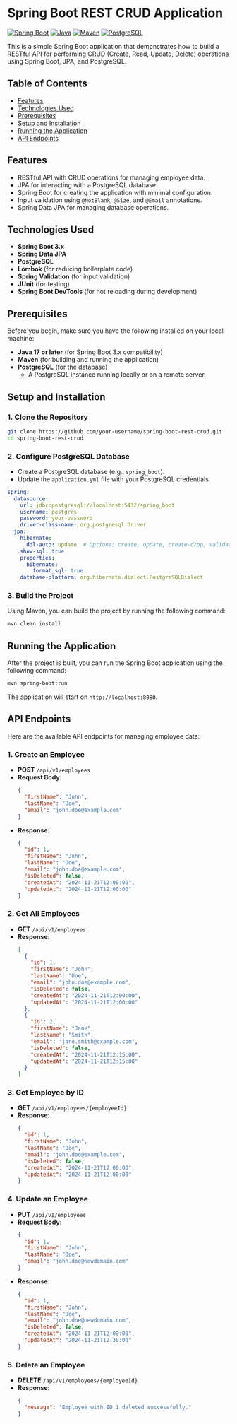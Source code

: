 
# Spring Boot REST CRUD Application

[![Spring Boot](https://img.shields.io/badge/Spring%20Boot-3.3.6-brightgreen.svg)](https://spring.io/projects/spring-boot)
[![Java](https://img.shields.io/badge/Java-17-blue.svg)](https://www.oracle.com/java/)
[![Maven](https://img.shields.io/badge/Maven-3.8.6-blue.svg)](https://maven.apache.org/)
[![PostgreSQL](https://img.shields.io/badge/PostgreSQL-14-blue.svg)](https://www.postgresql.org/)



This is a simple Spring Boot application that demonstrates how to build a RESTful API for performing CRUD (Create, Read, Update, Delete) operations using Spring Boot, JPA, and PostgreSQL.

## Table of Contents

- [Features](#features)
- [Technologies Used](#technologies-used)
- [Prerequisites](#prerequisites)
- [Setup and Installation](#setup-and-installation)
- [Running the Application](#running-the-application)
- [API Endpoints](#api-endpoints)

## Features

- RESTful API with CRUD operations for managing employee data.
- JPA for interacting with a PostgreSQL database.
- Spring Boot for creating the application with minimal configuration.
- Input validation using `@NotBlank`, `@Size`, and `@Email` annotations.
- Spring Data JPA for managing database operations.

## Technologies Used

- **Spring Boot 3.x**
- **Spring Data JPA**
- **PostgreSQL**
- **Lombok** (for reducing boilerplate code)
- **Spring Validation** (for input validation)
- **JUnit** (for testing)
- **Spring Boot DevTools** (for hot reloading during development)

## Prerequisites

Before you begin, make sure you have the following installed on your local machine:

- **Java 17 or later** (for Spring Boot 3.x compatibility)
- **Maven** (for building and running the application)
- **PostgreSQL** (for the database)
  - A PostgreSQL instance running locally or on a remote server.

## Setup and Installation

### 1. Clone the Repository

```bash
git clone https://github.com/your-username/spring-boot-rest-crud.git
cd spring-boot-rest-crud
```

### 2. Configure PostgreSQL Database

- Create a PostgreSQL database (e.g., `spring_boot`).
- Update the `application.yml` file with your PostgreSQL credentials.

```yaml
spring:
  datasource:
    url: jdbc:postgresql://localhost:5432/spring_boot
    username: postgres
    password: your-password
    driver-class-name: org.postgresql.Driver
  jpa:
    hibernate:
      ddl-auto: update  # Options: create, update, create-drop, validate
    show-sql: true
    properties:
      hibernate:
        format_sql: true
    database-platform: org.hibernate.dialect.PostgreSQLDialect
```

### 3. Build the Project

Using Maven, you can build the project by running the following command:

```bash
mvn clean install
```

## Running the Application

After the project is built, you can run the Spring Boot application using the following command:

```bash
mvn spring-boot:run
```

The application will start on `http://localhost:8080`.

## API Endpoints

Here are the available API endpoints for managing employee data:

### 1. **Create an Employee**

- **POST** `/api/v1/employees`
- **Request Body**:
  ```json
  {
    "firstName": "John",
    "lastName": "Doe",
    "email": "john.doe@example.com"
  }
  ```
- **Response**:
  ```json
  {
    "id": 1,
    "firstName": "John",
    "lastName": "Doe",
    "email": "john.doe@example.com",
    "isDeleted": false,
    "createdAt": "2024-11-21T12:00:00",
    "updatedAt": "2024-11-21T12:00:00"
  }
  ```

### 2. **Get All Employees**

- **GET** `/api/v1/employees`
- **Response**:
  ```json
  [
    {
      "id": 1,
      "firstName": "John",
      "lastName": "Doe",
      "email": "john.doe@example.com",
      "isDeleted": false,
      "createdAt": "2024-11-21T12:00:00",
      "updatedAt": "2024-11-21T12:00:00"
    },
    {
      "id": 2,
      "firstName": "Jane",
      "lastName": "Smith",
      "email": "jane.smith@example.com",
      "isDeleted": false,
      "createdAt": "2024-11-21T12:15:00",
      "updatedAt": "2024-11-21T12:15:00"
    }
  ]
  ```

### 3. **Get Employee by ID**

- **GET** `/api/v1/employees/{employeeId}`
- **Response**:
  ```json
  {
    "id": 1,
    "firstName": "John",
    "lastName": "Doe",
    "email": "john.doe@example.com",
    "isDeleted": false,
    "createdAt": "2024-11-21T12:00:00",
    "updatedAt": "2024-11-21T12:00:00"
  }
  ```

### 4. **Update an Employee**

- **PUT** `/api/v1/employees`
- **Request Body**:
  ```json
  {
    "id": 1,
    "firstName": "John",
    "lastName": "Doe",
    "email": "john.doe@newdomain.com"
  }
  ```
- **Response**:
  ```json
  {
    "id": 1,
    "firstName": "John",
    "lastName": "Doe",
    "email": "john.doe@newdomain.com",
    "isDeleted": false,
    "createdAt": "2024-11-21T12:00:00",
    "updatedAt": "2024-11-21T12:30:00"
  }
  ```

### 5. **Delete an Employee**

- **DELETE** `/api/v1/employees/{employeeId}`
- **Response**:
  ```json
  {
    "message": "Employee with ID 1 deleted successfully."
  }
  ```
